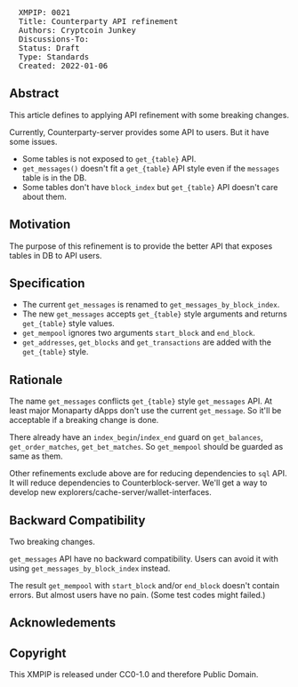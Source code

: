 <pre>
  XMPIP: 0021
  Title: Counterparty API refinement
  Authors: Cryptcoin Junkey
  Discussions-To: 
  Status: Draft
  Type: Standards
  Created: 2022-01-06
</pre>

## Abstract ##

This article defines to applying API refinement with some breaking changes.

Currently, Counterparty-server provides some API to users.
But it have some issues.

* Some tables is not exposed to `get_{table}` API.
* `get_messages()` doesn't fit a `get_{table}` API style even if the `messages` table is in the DB. 
* Some tables don't have `block_index` but `get_{table}` API doesn't care about them.

## Motivation ##

The purpose of this refinement is to provide the better API that exposes tables in DB to API users.

## Specification ##

* The current `get_messages` is renamed to `get_messages_by_block_index`.
* The new `get_messages` accepts `get_{table}` style arguments and returns `get_{table}` style values.
* `get_mempool` ignores two arguments `start_block` and `end_block`.
* `get_addresses`, `get_blocks` and `get_transactions` are added with the `get_{table}` style.

## Rationale ##

The name `get_messages` conflicts `get_{table}` style `get_messages` API.
At least major Monaparty dApps don't use the current `get_message`.
So it'll be acceptable if a breaking change is done.

There already have an `index_begin`/`index_end` guard on `get_balances`, `get_order_matches`, `get_bet_matches`.
So `get_mempool` should be guarded as same as them.

Other refinements exclude above are for reducing dependencies to `sql` API.
It will reduce dependencies to Counterblock-server. We'll get a way to develop new explorers/cache-server/wallet-interfaces.

## Backward Compatibility ##

Two breaking changes.

`get_messages` API have no backward compatibility.
Users can avoid it with using `get_messages_by_block_index` instead.

The result `get_mempool` with `start_block` and/or `end_block` doesn't contain errors.
But almost users have no pain. (Some test codes might failed.)

## Acknowledements ##

## Copyright ##

This XMPIP is released under CC0-1.0 and therefore Public Domain.

